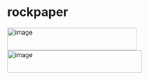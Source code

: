 # rockpaper
<img width="298" height="52" alt="image" src="https://github.com/user-attachments/assets/2eac3789-b3fc-4be8-b470-08ae20082f01" /> <br>
<img width="311" height="52" alt="image" src="https://github.com/user-attachments/assets/ba76a8c0-8497-4849-ae75-8b531f5456a0" />

